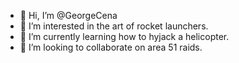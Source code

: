 - 👋 Hi, I’m @GeorgeCena
- 👀 I’m interested in the art of rocket launchers.
- 🌱 I’m currently learning how to hyjack a helicopter.
- 💞️ I’m looking to collaborate on area 51 raids.

